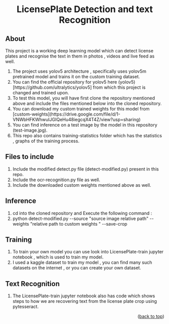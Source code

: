 


<!-- Improved compatibility of back to top link: See: https://github.com/othneildrew/Best-README-Template/pull/73 -->




<!-- PROJECT SHIELDS -->
<!--
*** I'm using markdown "reference style" links for readability.
*** Reference links are enclosed in brackets [ ] instead of parentheses ( ).
*** See the bottom of this document for the declaration of the reference variables
*** for contributors-url, forks-url, etc. This is an optional, concise syntax you may use.
*** https://www.markdownguide.org/basic-syntax/#reference-style-links
-->




<!-- PROJECT LOGO -->
<div align="center">
<h1 align="center">LicensePlate Detection and text Recognition</h1>
</div>

   



<!-- ABOUT THE PROJECT -->
## About

This project is a working deep learning model which can detect license plates and recognise the text in them in photos , videos and live feed as well.
<ol>
  <li> The project uses yolov5 architecture , specifically uses yolov5m pretrained model and trains it on the custom training dataset.
  <li> You can find the official repository for yolov5 here (yolov5)[https://github.com/ultralytics/yolov5] from which this project is changed and trained upon.
  <li> To test this model, you will have first clone the repository mentioned above and include the files mentioned below into the cloned repository.
  <li> You can download my custom trained weights for this model from [custom-weights](https://drive.google.com/file/d/1-VNWbHFKWhwuIJGIQeHu48iegcqX4T4Z/view?usp=sharing)
  <li> You can find inference on a test image by the model in this repository (test-image.jpg).
  <li> This repo also contains training-statistics folder which has the statistics , graphs of the training process.
</ol>

## Files to include 
<ol>
  <li> Include the modified detect.py file (detect-modified.py) present in this repo.
  <li> Include the ocr-recognition.py file as well.
  <li> Include the downloaded custom weights mentioned above as well.
</ol>

## Inference
<ol>
  <li> cd into the cloned repository and Execute the following command : 
  <li> python detect-modified.py --source "source image relative path" -- weights "relative path to custom weights " --save-crop
</ol>


## Training
<ol>
  <li> To train your own model you can use look into LicensePlate-train jupyter notebook , which is used to train my model.
  <li> I used a kaggle dataset to train my model , you can find many such datasets on the internet , or you can create your own dataset.
</ol>

## Text Recognition
<ol>
  <li> The  LicensePlate-train jupyter notebook also has code which shows steps to how we are recovering text from the license plate crop using pytesseract.
</ol>
    
<p align="right">(<a href="#readme-top">back to top</a>)</p>






